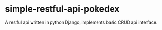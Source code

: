 # simple-restful-api-pokedex
A restful api written in python Django, implements basic CRUD api interface.
